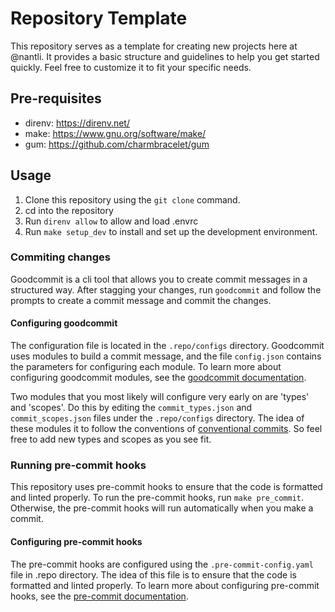 # Repository Template

This repository serves as a template for creating new projects here at @nantli. It provides a basic structure and guidelines to help you get started quickly. Feel free to customize it to fit your specific needs.

## Pre-requisites

- direnv: https://direnv.net/
- make: https://www.gnu.org/software/make/
- gum: https://github.com/charmbracelet/gum

## Usage

1. Clone this repository using the `git clone` command.
2. cd into the repository
3. Run `direnv allow` to allow and load .envrc
4. Run `make setup_dev` to install and set up the development environment.

### Commiting changes

Goodcommit is a cli tool that allows you to create commit messages in a structured way. After stagging your changes, run `goodcommit` and follow the prompts to create a commit message and commit the changes.

#### Configuring goodcommit

The configuration file is located in the `.repo/configs` directory. Goodcommit uses modules to build a commit message, and the file `config.json` contains the parameters for configuring each module. To learn more about configuring goodcommit modules, see the [goodcommit documentation](https://github.com/nantli/goodcommit/blob/main/README.md).

Two modules that you most likely will configure very early on are 'types' and 'scopes'. Do this by editing the `commit_types.json` and `commit_scopes.json` files under the `.repo/configs` directory. The idea of these modules it to follow the conventions of [conventional commits](https://www.conventionalcommits.org/en/v1.0.0/). So feel free to add new types and scopes as you see fit.

### Running pre-commit hooks

This repository uses pre-commit hooks to ensure that the code is formatted and linted properly. To run the pre-commit hooks, run `make pre_commit`. Otherwise, the pre-commit hooks will run automatically when you make a commit.

#### Configuring pre-commit hooks

The pre-commit hooks are configured using the `.pre-commit-config.yaml` file in .repo directory. The idea of this file is to ensure that the code is formatted and linted properly. To learn more about configuring pre-commit hooks, see the [pre-commit documentation](https://pre-commit.com/).
